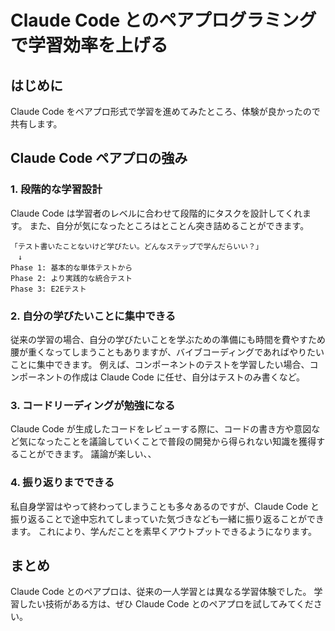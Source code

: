 # Claude Code とのペアプログラミングで学習効率を上げる

## はじめに

Claude Code をペアプロ形式で学習を進めてみたところ、体験が良かったので共有します。

## Claude Code ペアプロの強み

### 1. 段階的な学習設計

Claude Code は学習者のレベルに合わせて段階的にタスクを設計してくれます。
また、自分が気になったところはとことん突き詰めることができます。

```text:例
「テスト書いたことないけど学びたい。どんなステップで学んだらいい？」
　↓
Phase 1: 基本的な単体テストから
Phase 2: より実践的な統合テスト
Phase 3: E2Eテスト
```

### 2. 自分の学びたいことに集中できる

従来の学習の場合、自分の学びたいことを学ぶための準備にも時間を費やすため腰が重くなってしまうこともありますが、バイブコーディングであればやりたいことに集中できます。
例えば、コンポーネントのテストを学習したい場合、コンポーネントの作成は Claude Code に任せ、自分はテストのみ書くなど。

### 3. コードリーディングが勉強になる

Claude Code が生成したコードをレビューする際に、コードの書き方や意図など気になったことを議論していくことで普段の開発から得られない知識を獲得することができます。
議論が楽しい、、

### 4. 振り返りまでできる

私自身学習はやって終わってしまうことも多々あるのですが、Claude Code と振り返ることで途中忘れてしまっていた気づきなども一緒に振り返ることができます。
これにより、学んだことを素早くアウトプットできるようになります。

## まとめ

Claude Code とのペアプロは、従来の一人学習とは異なる学習体験でした。
学習したい技術がある方は、ぜひ Claude Code とのペアプロを試してみてください。
